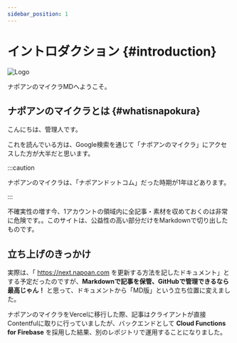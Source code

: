 ```yaml
---
sidebar_position: 1
---
```


# イントロダクション {#introduction}

![Logo](/img/ogp/logo-ogp.png)

ナポアンのマイクラMDへようこそ。

## ナポアンのマイクラとは {#whatisnapokura}

こんにちは、管理人です。

これを読んでいる方は、Google検索を通じて「ナポアンのマイクラ」にアクセスした方が大半だと思います。

:::caution

ナポアンのマイクラは、「ナポアンドットコム」だった時期が1年ほどあります。

:::

不確実性の増す今、1アカウントの領域内に全記事・素材を収めておくのは非常に危険です。。このサイトは、公益性の高い部分だけをMarkdownで切り出したものです。

## 立ち上げのきっかけ

実際は、「 https://next.napoan.com を更新する方法を記したドキュメント」とする予定だったのですが、**Markdownで記事を保管、GitHubで管理できるなら最高じゃん！** と思って、ドキュメントから「MD版」という立ち位置に変えました。

ナポアンのマイクラをVercelに移行した際、記事はクライアントが直接Contentfulに取りに行っていましたが、バックエンドとして **Cloud Functions for Firebase** を採用した結果、別のレポジトリで運用することになりました。
